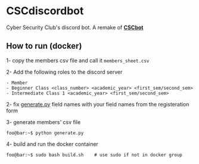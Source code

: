 # CSCdiscordbot

Cyber Security Club's discord bot. A remake of **[CSCbot](https://github.com/Hiexy/CSCBot)**





## How to run (docker)

1- copy the members csv file and call it `members_sheet.csv`

2- Add the following roles to the discord server

```
- Member
- Beginner Class <class_number> <academic_year> <first_sem/second_sem> 
- Intermediate Class 1 <academic_year> <first_sem/second_sem> 
```

2- fix [generate.py](generate.py) field names with your field names from the registeration form 

3- generate members' csv file  

```console
foo@bar:~$ python generate.py
```

4- build and run the docker container 
```console
foo@bar:~$ sudo bash build.sh    # use sudo if not in docker group
```